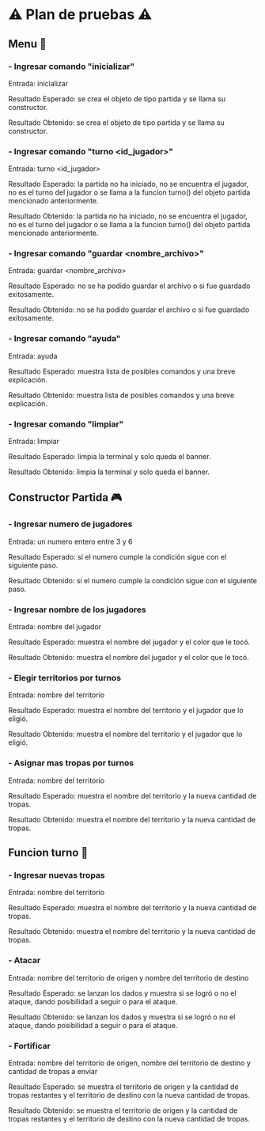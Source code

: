 # ⚠️ Plan de pruebas ⚠️

## Menu 📱

### - Ingresar comando "inicializar"
Entrada: inicializar

Resultado Esperado: se crea el objeto de tipo partida y se llama su constructor.

Resultado Obtenido: se crea el objeto de tipo partida y se llama su constructor.

### - Ingresar comando "turno <id_jugador>"
Entrada: turno <id_jugador>

Resultado Esperado: la partida no ha iniciado, no se encuentra el jugador, no es el turno del jugador o se llama a la funcion turno() del objeto partida mencionado anteriormente.

Resultado Obtenido: la partida no ha iniciado, no se encuentra el jugador, no es el turno del jugador o se llama a la funcion turno() del objeto partida mencionado anteriormente.

### - Ingresar comando "guardar <nombre_archivo>"
Entrada: guardar <nombre_archivo>

Resultado Esperado: no se ha podido guardar el archivo o si fue guardado exitosamente.

Resultado Obtenido: no se ha podido guardar el archivo o si fue guardado exitosamente.

### - Ingresar comando "ayuda"
Entrada: ayuda

Resultado Esperado: muestra lista de posibles comandos y una breve explicación.

Resultado Obtenido: muestra lista de posibles comandos y una breve explicación.

### - Ingresar comando "limpiar"
Entrada: limpiar

Resultado Esperado: limpia la terminal y solo queda el banner.

Resultado Obtenido: limpia la terminal y solo queda el banner.

## Constructor Partida 🎮

### - Ingresar numero de jugadores
Entrada: un numero entero entre 3 y 6

Resultado Esperado: si el numero cumple la condición sigue con el siguiente paso.

Resultado Obtenido: si el numero cumple la condición sigue con el siguiente paso.

### - Ingresar nombre de los jugadores
Entrada: nombre del jugador 

Resultado Esperado: muestra el nombre del jugador y el color que le tocó.

Resultado Obtenido: muestra el nombre del jugador y el color que le tocó.

### - Elegir territorios por turnos
Entrada: nombre del territorio 

Resultado Esperado: muestra el nombre del territorio y el jugador que lo eligió.

Resultado Obtenido: muestra el nombre del territorio y el jugador que lo eligió.

### - Asignar mas tropas por turnos
Entrada: nombre del territorio 

Resultado Esperado: muestra el nombre del territorio y la nueva cantidad de tropas.

Resultado Obtenido: muestra el nombre del territorio y la nueva cantidad de tropas.

## Funcion turno 🎏

### - Ingresar nuevas tropas
Entrada: nombre del territorio 

Resultado Esperado: muestra el nombre del territorio y la nueva cantidad de tropas.

Resultado Obtenido: muestra el nombre del territorio y la nueva cantidad de tropas.

### - Atacar
Entrada: nombre del territorio de origen y nombre del territorio de destino

Resultado Esperado: se lanzan los dados y muestra si se logró o no el ataque, dando posibilidad a seguir o para el ataque.

Resultado Obtenido: se lanzan los dados y muestra si se logró o no el ataque, dando posibilidad a seguir o para el ataque.

### - Fortificar
Entrada: nombre del territorio de origen, nombre del territorio de destino y cantidad de tropas a enviar

Resultado Esperado: se muestra el territorio de origen y la cantidad de tropas restantes y el territorio de destino con la nueva cantidad de tropas.

Resultado Obtenido: se muestra el territorio de origen y la cantidad de tropas restantes y el territorio de destino con la nueva cantidad de tropas.
